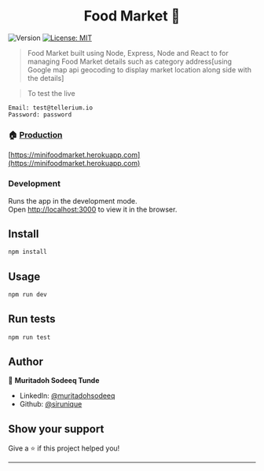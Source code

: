 <h1 align="center">Food Market 👋</h1>
<p>
  <img alt="Version" src="https://img.shields.io/badge/version-1.0.0-blue.svg?cacheSeconds=2592000" />
  <a href="#" target="_blank">
    <img alt="License: MIT" src="https://img.shields.io/badge/License-MIT-yellow.svg" />
  </a>
 
</p>

> Food Market built using Node, Express, Node and React to for managing Food Market details such as category address[using Google map api geocoding to display market location along side with the details]

> To test the live

```
Email: test@tellerium.io
Password: password
```

### 🏠 [Production](https://minifoodmarket.herokuapp.com)

[https://minifoodmarket.herokuapp.com](https://minifoodmarket.herokuapp.com)

### Development

Runs the app in the development mode.<br />
Open [http://localhost:3000](http://localhost:3000) to view it in the browser.

## Install

```sh
npm install
```

## Usage

```sh
npm run dev
```

## Run tests

```sh
npm run test
```

## Author

👤 **Muritadoh Sodeeq Tunde**

- LinkedIn: [@muritadohsodeeq](https://www.linkedin.com/in/muritadohsodeeq/)
- Github: [@sirunique](https://github.com/sirunique)

## Show your support

Give a ⭐️ if this project helped you!

---
